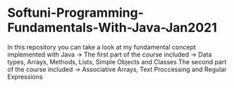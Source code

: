 # Softuni-Programming-Fundamentals-With-Java-Jan2021
In this repository you can take a look at my fundamental concept implemented with Java ->
The first part of the course included -> Data types, Arrays, Methods, Lists, Simple Objects and Classes
The second part of the course included -> Associative Arrays, Text Proccessing and Regular Expressions
